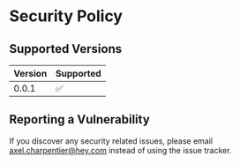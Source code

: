 # Security Policy

## Supported Versions

| Version | Supported          |
| ------- | ------------------ |
| 0.0.1   | :white_check_mark: |

## Reporting a Vulnerability

If you discover any security related issues, please email axel.charpentier@hey.com instead of using the issue tracker.
